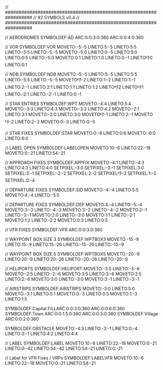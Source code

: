 // ##################################################################
//                 #2 SYMBOLS v0.4
// ##################################################################

// AERODROMES
SYMBOLDEF:AD
ARC:0:0:3:0:360
ARC:0:0:4:0:360

// VOR
SYMBOLDEF:VOR
MOVETO:-5:-5
LINETO:5:-5
LINETO:5:5
LINETO:-5:5
LINETO:-5:-5
MOVETO:-5:0
LINETO:0:-5
LINETO:5:0
LINETO:0:5
LINETO:-5:0
MOVETO:0:1
LINETO:1:0
LINETO:0:-1
LINETO:-1:0
LINETO:0:1

// NDB
SYMBOLDEF:NDB
MOVETO:-5:-5
LINETO:5:-5
LINETO:5:5
LINETO:-5:5
LINETO:-5:-5
MOVETO:-1:-2
LINETO:1:-2
LINETO:1:-1
LINETO:2:-1
LINETO:2:1
LINETO:1:1
LINETO:1:2
LINETO:-1:2
LINETO:-1:1
LINETO:-2:1
LINETO:-2:-1
LINETO:0:-1

// STAR ENTRIES
SYMBOLDEF:WPT
MOVETO:-4:4
LINETO:5:4
MOVETO:-3:3
LINETO:4:3
MOVETO:-3:2
LINETO:4:2
MOVETO:-2:1
LINETO:3:1
MOVETO:-2:0
LINETO:3:0
MOVETO:-1:-1
LINETO:2:-1
MOVETO:-1:-2
LINETO:2:-2
MOVETO:0:-3
LINETO:0:-5

// STAR FIXES
SYMBOLDEF:STAR
MOVETO:0:-6
LINETO:0:6
MOVETO:-6:0
LINETO:6:0

// LABEL OPEN
SYMBOLDEF:LABELOPEN
MOVETO:10:-6
LINETO:22:-18
MOVETO:0:-21
LINETO:54:-21

// APPROACH FIXES
SYMBOLDEF:APPFIX
MOVETO:-4:1
LINETO:-4:3
LINETO:4:3
LINETO:4:0
SETPIXEL:-3:0
SETPIXEL:-3:-1
SETPIXEL:3:0
SETPIXEL:3:-1
SETPIXEL:-2:-2
SETPIXEL:2:-2
SETPIXEL:-1:-3
SETPIXEL:1:-3
SETPIXEL:0:-4

// DEPARTURE FIXES
SYMBOLDEF:SID
MOVETO:-4:-4
LINETO:5:5
MOVETO:4:-4
LINETO:-5:5

// DEPARTURE FIXES
SYMBOLDEF:DEP
MOVETO:4:-4
LINETO:-5:-4
MOVETO:3:-3
LINETO:-4:-3
MOVETO:3:-2
LINETO:-4:-2
MOVETO:2:-1
LINETO:-3:-1
MOVETO:2:0
LINETO:-3:0
MOVETO:1:1
LINETO:-2:1
MOVETO:1:2
LINETO:-2:2
MOVETO:0:3
LINETO:0:5

// VFR FIXES
SYMBOLDEF:VFR
ARC:0:0:3:0:360

// WAYPOINT BOX SIZE 3
SYMBOLDEF:WPTBOX3
MOVETO:-15:-9
LINETO:15:-9
LINETO:15:-26
LINETO:-15:-26
LINETO:-15:-9

// WAYPOINT BOX SIZE 5
SYMBOLDEF:WPTBOX5
MOVETO:-20:-9
LINETO:20:-9
LINETO:20:-26
LINETO:-20:-26
LINETO:-20:-9

// HELIPORTS
SYMBOLDEF:HELIPORT
MOVETO:-3:5
LINETO:-3:-6
MOVETO:-2:5
LINETO:-2:-6
MOVETO:3:5
LINETO:3:-6
MOVETO:2:5
LINETO:2:-6
MOVETO:3:0
LINETO:-3:0
MOVETO:3:-1
LINETO:-3:-1

// AIRSTRIPS
SYMBOLDEF:AIRSTRIPS
MOVETO:-3:0
LINETO:5:0
MOVETO:-3:1
LINETO:5:1
MOVETO:0:-3
LINETO:0:5
MOVETO:1:-3
LINETO:1:5

SYMBOLDEF:Capital
FILLARC:0:0:3:0:360
ARC:0:0:6:0:360
SYMBOLDEF:Town
ARC:0:0:1.5:0:360
ARC:0:0:3:0:360
SYMBOLDEF:Village
ARC:0:0:2:0:360

SYMBOLDEF:OBSTACLE
MOVETO:-4:3
LINETO:-3:-1
LINETO:0:-4
LINETO:3:-1
LINETO:4:2
LINETO:4:4

// LABEL
SYMBOLDEF:LABEL
MOVETO:10:-6
LINETO:22:-18
MOVETO:0:-21
LINETO:0:-42
LINETO:54:-42
LINETO:54:-21
LINETO:0:-21

// Label for VFR Fixes / VRPs
SYMBOLDEF:LABELVFR
MOVETO:10:-6
LINETO:22:-18
MOVETO:0:-21
LINETO:54:-21
